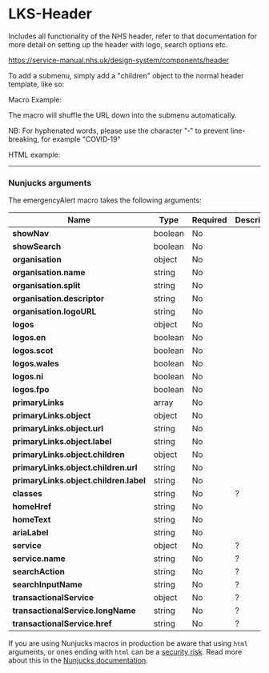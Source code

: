# LKS-Header

Includes all functionality of the NHS header, refer to that documentation for more detail on setting up the header with logo, search options etc.

https://service-manual.nhs.uk/design-system/components/header

To add a submenu, simply add a "children" object to the normal header template, like so:

Macro Example:

The macro will shuffle the URL down into the submenu automatically.

NB: For hyphenated words, please use the character "&#8209;" to prevent line-breaking, for example "COVID&#8209;19"

HTML example:





---

### Nunjucks arguments

The emergencyAlert macro takes the following arguments:

| Name                                    | Type     | Required  | Description  |
| ----------------------------------------|----------|-----------|--------------|
| **showNav**                             | boolean  | No        |  |
| **showSearch**                          | boolean  | No        |  |
| **organisation**                        | object   | No        |  |
| **organisation.name**                   | string   | No        |  |
| **organisation.split**                  | string   | No        |  |
| **organisation.descriptor**             | string   | No        |  |
| **organisation.logoURL**                | string   | No        |  |
| **logos**                               | object   | No        |  |
| **logos.en**                            | boolean  | No        |  |
| **logos.scot**                          | boolean  | No        |  |
| **logos.wales**                         | boolean  | No        |  |
| **logos.ni**                            | boolean  | No        |  |
| **logos.fpo**                           | boolean  | No        |  |
| **primaryLinks**                        | array    | No        |  |
| **primaryLinks.object**                 | object   | No        |  |
| **primaryLinks.object.url**             | string   | No        |  |
| **primaryLinks.object.label**           | string   | No        |  |
| **primaryLinks.object.children**        | object   | No        |  |
| **primaryLinks.object.children.url**    | string   | No        |  |
| **primaryLinks.object.children.label**  | string   | No        |  |
| **classes**                             | string   | No        | ? |
| **homeHref**                            | string   | No        |  |
| **homeText**                            | string   | No        |  |
| **ariaLabel**                           | string   | No        |  |
| **service**                             | object   | No        | ? |
| **service.name**                        | string   | No        | ? |
| **searchAction**                        | string   | No        | ? |
| **searchInputName**                     | string   | No        | ? |
| **transactionalService**                | object   | No        | ? |
| **transactionalService.longName**       | string   | No        | ? |
| **transactionalService.href**           | string   | No        | ? |






If you are using Nunjucks macros in production be aware that using `html` arguments, or ones ending with `html` can be a [security risk](https://developer.mozilla.org/en-US/docs/Glossary/Cross-site_scripting). Read more about this in the [Nunjucks documentation](https://mozilla.github.io/nunjucks/api.html#user-defined-templates-warning).
